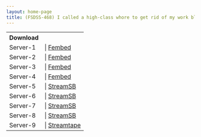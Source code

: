 ```yaml
---
layout: home-page
title: (FSDSS-468) I called a high-class whore to get rid of my work blues, and here comes my high-flying female boss. I started to train her to be my own Maso woman whom I can fuck anytime I want. Yuko Ono
---
```


<table><tbody>
<tr>
<th>Download</th>
</tr>
<tr>
<td>Server-1</td>
<td>| <a href="https://watchjavnow.xyz/f/lrzkgunmydx32lm" target="_blank">Fembed</a></td>
</tr>
<tr>
<td>Server-2</td>
<td>| <a href="https://javhdfree.icu/f/38ly2fm542kq2le" target="_blank">Fembed</a></td>
</tr>
<tr>
<td>Server-3</td>
<td>| <a href="https://cloudrls.com/f/nq8g7h25qr1jkwj" target="_blank">Fembed</a></td>
</tr>
<tr>
<td>Server-4</td>
<td>| <a href="https://vanfem.com/f/jygrncdr10r7pkj" target="_blank">Fembed</a></td>
</tr>
<tr>
<td>Server-5</td>
<td>| <a href="https://javside.com/d/tdvyum99slky.html" target="_blank">StreamSB</a></td>
</tr>
<tr>
<td>Server-6</td>
<td>| <a href="https://sbspeed.com/d/epmkl4bvtrip.html" target="_blank">StreamSB</a></td>
</tr>
<tr>
<td>Server-7</td>
<td>| <a href="https://playerls.com/d/nr23hsm72h1q.html" target="_blank">StreamSB</a></td>
</tr>
<tr>
<td>Server-8</td>
<td>| <a href="https://tubesb.com/d/mulfs2qj8qbz.html?asgtbndr=1" target="_blank">StreamSB</a></td>
</tr>
<tr>
<td>Server-9</td>
<td>| <a href="https://streamtape.com/v/mLK6WmRbmJsb1x3" target="_blank">Streamtape</a></td>
</tr>
</tbody></table>
